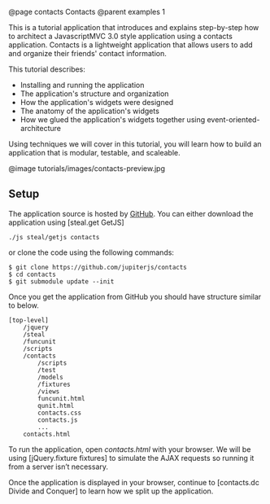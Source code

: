 @page contacts Contacts
@parent examples 1

This is a tutorial application that introduces and explains step-by-step how to architect a JavascriptMVC 3.0 style application using a contacts application.  Contacts is a lightweight application that allows users to add and organize their friends' contact information.

This tutorial describes:

* Installing and running the application
* The application's structure and organization
* How the application's widgets were designed
* The anatomy of the application's widgets
* How we glued the application's widgets together using event-oriented-architecture

Using techniques we will cover in this tutorial, you will learn how to build an application that is modular, testable, and scaleable.

@image tutorials/images/contacts-preview.jpg

## Setup

The application source is hosted by [GitHub](https://github.com/jupiterjs/contacts). You can either download the application using [steal.get GetJS]
	
	./js steal/getjs contacts

or clone the code using the following commands:

	$ git clone https://github.com/jupiterjs/contacts
    $ cd contacts
    $ git submodule update --init

Once you get the application from GitHub you should have structure similar to below. 

	[top-level]
  		/jquery
  		/steal
  		/funcunit
    	/scripts
  		/contacts
    		/scripts
    		/test
			/models
			/fixtures
			/views
    		funcunit.html
    		qunit.html
    		contacts.css
    		contacts.js
    		...
		contacts.html

To run the application, open _contacts.html_ with your browser.  We will be using [jQuery.fixture fixtures] to simulate the AJAX requests so running it from a server isn’t necessary.

Once the application is displayed in your browser, continue to [contacts.dc Divide and Conquer] to learn how we split up the application.
